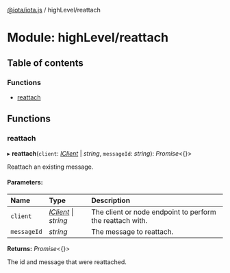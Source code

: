 [@iota/iota.js](../README.md) / highLevel/reattach

# Module: highLevel/reattach

## Table of contents

### Functions

- [reattach](highlevel_reattach.md#reattach)

## Functions

### reattach

▸ **reattach**(`client`: [*IClient*](../interfaces/models_iclient.iclient.md) \| *string*, `messageId`: *string*): *Promise*<{}\>

Reattach an existing message.

#### Parameters:

| Name | Type | Description |
| :------ | :------ | :------ |
| `client` | [*IClient*](../interfaces/models_iclient.iclient.md) \| *string* | The client or node endpoint to perform the reattach with. |
| `messageId` | *string* | The message to reattach. |

**Returns:** *Promise*<{}\>

The id and message that were reattached.
